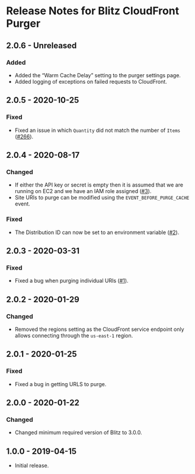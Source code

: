 # Release Notes for Blitz CloudFront Purger

## 2.0.6 - Unreleased
### Added
- Added the “Warm Cache Delay” setting to the purger settings page.
- Added logging of exceptions on failed requests to CloudFront.

## 2.0.5 - 2020-10-25
### Fixed
- Fixed an issue in which `Quantity` did not match the number of `Items` ([#266](https://github.com/putyourlightson/craft-blitz/issues/266)).

## 2.0.4 - 2020-08-17
### Changed
- If either the API key or secret is empty then it is assumed that we are running on EC2 and we have an IAM role assigned ([#3](https://github.com/putyourlightson/craft-blitz-cloudfront/issues/3)).
- Site URIs to purge can be modified using the `EVENT_BEFORE_PURGE_CACHE` event.

### Fixed
- The Distribution ID can now be set to an environment variable ([#2](https://github.com/putyourlightson/craft-blitz-cloudfront/issues/2)).

## 2.0.3 - 2020-03-31
### Fixed
- Fixed a bug when purging individual URIs ([#1](https://github.com/putyourlightson/craft-blitz-cloudfront/issues/1)).

## 2.0.2 - 2020-01-29
### Changed
- Removed the regions setting as the CloudFront service endpoint only allows connecting through the `us-east-1` region.

## 2.0.1 - 2020-01-25
### Fixed
- Fixed a bug in getting URLS to purge.

## 2.0.0 - 2020-01-22
### Changed
- Changed minimum required version of Blitz to 3.0.0.

## 1.0.0 - 2019-04-15
- Initial release.
